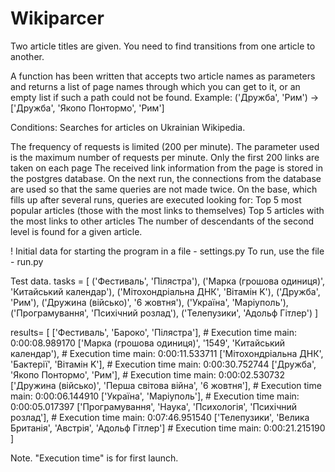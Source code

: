 # Wikiparcer
Two article titles are given. You need to find transitions from one article to another.

A function has been written that accepts two article names as parameters and returns a list of page names through which you can get to it, or an empty list if such a path could not be found.
Example:
('Дружба', 'Рим') -> ['Дружба', 'Якопо Понтормо', 'Рим']


Conditions:
Searches for articles on Ukrainian Wikipedia.

The frequency of requests is limited (200 per minute). The parameter used is the maximum number of requests per minute.
Only the first 200 links are taken on each page
The received link information from the page is stored in the postgres database.
On the next run, the connections from the database are used so that the same queries are not made twice.
On the base, which fills up after several runs, queries are executed looking for:
Top 5 most popular articles (those with the most links to themselves)
Top 5 articles with the most links to other articles
The number of descendants of the second level is found for a given article.

!
Initial data for starting the program in a file - settings.py
To run, use the file - run.py

Test data.
tasks = [
    ('Фестиваль', 'Пілястра'),
    ('Марка (грошова одиниця)', 'Китайський календар'),
    ('Мітохондріальна ДНК', 'Вітамін K'),
    ('Дружба', 'Рим'),
    ('Дружина (військо)', '6 жовтня'),
    ('Україна', 'Маріуполь'),
    ('Програмування', 'Психічний розлад'),
    ('Телепузики', 'Адольф Гітлер')
]

results= [
    ['Фестиваль', 'Бароко', 'Пілястра'],  # Execution time main: 0:00:08.989170
    ['Марка (грошова одиниця)', '1549', 'Китайський календар'),  # Execution time main: 0:00:11.533711
    ['Мітохондріальна ДНК', 'Бактерії', 'Вітамін K'],  # Execution time main: 0:00:30.752744
    ['Дружба', 'Якопо Понтормо', 'Рим'],  # Execution time main: 0:00:02.530732
    ['Дружина (військо)', 'Перша світова війна', '6 жовтня'],  # Execution time main: 0:00:06.144910
    ['Україна', 'Маріуполь'],  # Execution time main: 0:00:05.017397
    ['Програмування', 'Наука', 'Психологія', 'Психічний розлад'],  # Execution time main: 0:07:46.951540
    ['Телепузики', 'Велика Британія', 'Австрія', 'Адольф Гітлер']  # Execution time main: 0:00:21.215190
]

Note.
"Execution time" is for first launch.

